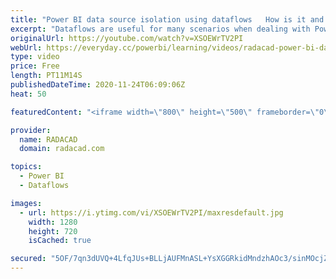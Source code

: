 ```yaml
---
title: "Power BI data source isolation using dataflows   How is it and what are the benefits"
excerpt: "Dataflows are useful for many scenarios when dealing with Power BI. One of their big advantages is the data source isolation and anything that comes with that. Benefits of such architecture are many, including datasets independent from the data source changes, and managing security in another layer from"
originalUrl: https://youtube.com/watch?v=XSOEWrTV2PI
webUrl: https://everyday.cc/powerbi/learning/videos/radacad-power-bi-data-source-isolation-using-dataflows-how-is-it-and-what-are-the-benefits/
type: video
price: Free
length: PT11M14S
publishedDateTime: 2020-11-24T06:09:06Z
heat: 50

featuredContent: "<iframe width=\"800\" height=\"500\" frameborder=\"0\" src=\"https://www.youtube.com/embed/XSOEWrTV2PI\" allow=\"accelerometer; autoplay; encrypted-media; gyroscope; picture-in-picture\" allowfullscreen></iframe>"

provider:
  name: RADACAD
  domain: radacad.com

topics:
  - Power BI
  - Dataflows

images:
  - url: https://i.ytimg.com/vi/XSOEWrTV2PI/maxresdefault.jpg
    width: 1280
    height: 720
    isCached: true

secured: "5OF/7qn3dUVQ+4LfqJUs+BLLjAUFMnASL+YsXGGRkidMndzhAOc3/sinMOcjZKnKKwGmPjQsJeA1oh6sgHLS1y4r6fmPcq/BO2fClYcs9CgMjCGOKWz8I1Y4jw2bnKcyJmrzTrzObVZpCV8j9di+EICTkr8ZJ/+1VNAnHsJVUz5hEG4OrO/6xSRsJvSBZPGXS/bY4R1A+WkBkuPJQbLk/a8MlOchZCGP+E95+iR4Hc9sMfD5JLNDD9cx600/aBSHKNFgEn5+f/0d91xEqzWrfXu9igyPgNR6ONq6eFO78m/btQv9mR1MXZ98PKymD6yRhD0Uv5i0h3UzhuasvmG6j8lPjBcYuwYZWuR75FGb+ItByVKX/UfNiQFaqpDVcs6DAUB7E5yVygV8eZ5VTyok5L42izkfaeBiI7t80vsSP5s=;6O6i4MZ6o5SH5bbSOdAwoA=="
---
```


